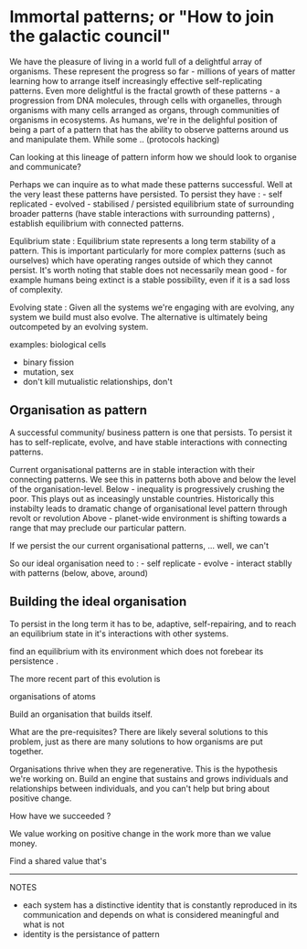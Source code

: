 Immortal patterns; or "How to join the galactic council" 
========================================================

We have the pleasure of living in a world full of a delightful array of organisms. These represent the progress so far - millions of years of matter learning how to arrange itself increasingly effective self-replicating patterns. Even more delightful is the fractal growth of these patterns - a progression from DNA molecules, through cells with organelles, through organisms with many cells arranged as organs, through communities of organisms in ecosystems. As humans, we're in the delighful position of being a part of a pattern that has the ability to observe patterns around us and manipulate them. While some .. (protocols hacking) 

Can looking at this lineage of pattern inform how we should look to organise and communicate?

Perhaps we can inquire as to what made these patterns successful. Well at the very least these patterns have persisted. 
To persist they have : 
    - self replicated
    - evolved
    - stabilised / persisted equilibrium state of surrounding broader patterns (have stable interactions with surrounding patterns) , establish equilibrium with connected patterns.
    
Equlibrium state : Equilibrium state represents a long term stability of a pattern. This is important particularly for more complex patterns (such as ourselves) which have operating ranges outside of which they cannot persist. It's worth noting that stable does not necessarily mean good - for example humans being extinct is a stable possibility, even if it is a sad loss of complexity.

Evolving state : Given all the systems we're engaging with are evolving, any system we build must also evolve. The alternative is ultimately being outcompeted by an evolving system.  

examples: biological cells
- binary fission
- mutation, sex
- don't kill mutualistic relationships, don't

Organisation as pattern
-----------------------

A successful community/ business pattern is one that persists. To persist it has to self-replicate, evolve, and have stable interactions with connecting patterns. 

Current organisational patterns are in stable interaction with their connecting patterns. We see this in patterns both above and below the level of the organisation-level.
Below - inequality is progressively crushing the poor. This plays out as inceasingly unstable countries. Historically this instabilty leads to dramatic change of organisational level pattern through revolt or revolution
Above - planet-wide environment is shifting towards a range that may preclude our particular pattern.

If we persist the our current organisational patterns, ... well, we can't

So our ideal organisation need to : 
    - self replicate
    - evolve
    - interact stablly with patterns (below, above, around) 


Building the ideal organisation
-------------------------------

To persist in the long term it has to be, adaptive, self-repairing, and to reach an equilibrium state in it's interactions with other systems. 

 find an equilibrium with its environment which does not forebear its persistence .  

 
 The more recent part of this evolution is 


  organisations of atoms 

Build an organisation that builds itself.


What are the pre-requisites? There are likely several solutions to this problem, just as there are many solutions to how organisms are put together. 

Organisations thrive when they are regenerative. This is the hypothesis we're working on.
Build an engine that sustains and grows individuals and relationships between individuals, and you can't help but bring about positive change.

How have we succeeded ? 

We value working on positive change in the work more than we value money. 

Find a shared value that's  

----
NOTES 
- each system has a distinctive identity that is constantly reproduced in its communication and depends on what is considered meaningful and what is not
- identity is the persistance of pattern


